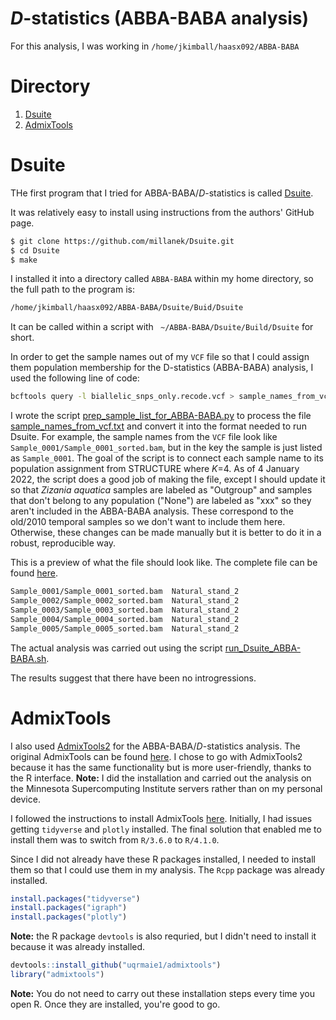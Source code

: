 # _D_-statistics (ABBA-BABA analysis)

For this analysis, I was working in `/home/jkimball/haasx092/ABBA-BABA`

# Directory
1. [Dsuite](#Dsuite)
2. [AdmixTools](#AdmixTools)

# Dsuite
THe first program that I tried for ABBA-BABA/_D_-statistics is called [Dsuite](https://github.com/millanek/Dsuite).

It was relatively easy to install using instructions from the authors' GitHub page.
```bash
$ git clone https://github.com/millanek/Dsuite.git
$ cd Dsuite
$ make
```
I installed it into a directory called `ABBA-BABA` within my home directory, so the full path to the program is:
```bash
/home/jkimball/haasx092/ABBA-BABA/Dsuite/Buid/Dsuite
```
It can be called within a script with ` ~/ABBA-BABA/Dsuite/Build/Dsuite` for short.

In order to get the sample names out of my `VCF` file so that I could assign them population membership for the D-statistics (ABBA-BABA) analysis, I used the following line of code:
```bash
bcftools query -l biallelic_snps_only.recode.vcf > sample_names_from_vcf.txt
```

I wrote the script [prep_sample_list_for_ABBA-BABA.py](prep_sample_list_for_ABBA-BABA.py) to process the file [sample_names_from_vcf.txt](sample_names_from_vcf.txt) and convert it into the format needed to run Dsuite. For example, the sample names from the `VCF` file look like `Sample_0001/Sample_0001_sorted.bam`, but in the key the sample is just listed as `Sample_0001`. The goal of the script is to connect each sample name to its population assignment from STRUCTURE where _K_=4. As of 4 January 2022, the script does a good job of making the file, except I should update it so that _Zizania aquatica_ samples are labeled as "Outgroup" and samples that don't belong to any population ("None") are labeled as "xxx" so they aren't included in the ABBA-BABA analysis. These correspond to the old/2010 temporal samples so we don't want to include them here. Otherwise, these changes can be made manually but it is better to do it in a robust, reproducible way.

This is a preview of what the file should look like. The complete file can be found [here](sample_list_with_key.txt).
```bash
Sample_0001/Sample_0001_sorted.bam  Natural_stand_2
Sample_0002/Sample_0002_sorted.bam  Natural_stand_2
Sample_0003/Sample_0003_sorted.bam  Natural_stand_2
Sample_0004/Sample_0004_sorted.bam  Natural_stand_2
Sample_0005/Sample_0005_sorted.bam  Natural_stand_2
```

The actual analysis was carried out using the script [run_Dsuite_ABBA-BABA.sh](run_Dsuite_ABBA-BABA.sh).

The results suggest that there have been no introgressions.

# AdmixTools

I also used [AdmixTools2](https://github.com/uqrmaie1/admixtools) for the ABBA-BABA/_D_-statistics analysis. The original AdmixTools can be found [here](https://github.com/DReichLab/AdmixTools/tree/master/src). I chose to go with AdmixTools2 because it has the same functionality but is more user-friendly, thanks to the R interface. **Note:** I did the installation and carried out the analysis on the Minnesota Supercomputing Institute servers rather than on my personal device.

I followed the instructions to install AdmixTools [here](https://github.com/uqrmaie1/admixtools). Initially, I had issues getting `tidyverse` and `plotly` installed. The final solution that enabled me to install them was to switch from `R/3.6.0` to `R/4.1.0`.

Since I did not already have these R packages installed, I needed to install them so that I could use them in my analysis. The `Rcpp` package was already installed.
```R
install.packages("tidyverse")
install.packages("igraph")
install.packages("plotly")
```
**Note:** the R package `devtools` is also requried, but I didn't need to install it because it was already installed.
```R
devtools::install_github("uqrmaie1/admixtools")
library("admixtools")
```
**Note:** You do not need to carry out these installation steps every time you open R. Once they are installed, you're good to go.
